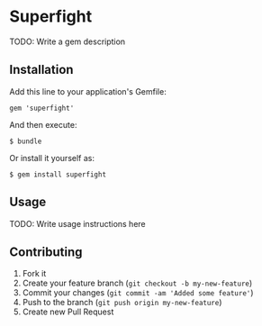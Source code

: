 # Superfight

TODO: Write a gem description

## Installation

Add this line to your application's Gemfile:

    gem 'superfight'

And then execute:

    $ bundle

Or install it yourself as:

    $ gem install superfight

## Usage

TODO: Write usage instructions here

## Contributing

1. Fork it
2. Create your feature branch (`git checkout -b my-new-feature`)
3. Commit your changes (`git commit -am 'Added some feature'`)
4. Push to the branch (`git push origin my-new-feature`)
5. Create new Pull Request
